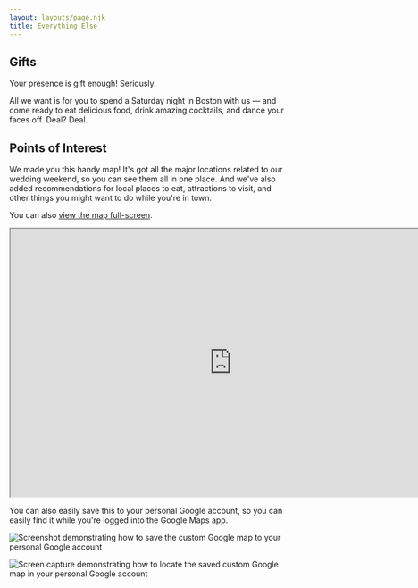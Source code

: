 ```yaml
---
layout: layouts/page.njk
title: Everything Else
---
```

## Gifts

Your presence is gift enough! Seriously. 

All we want is for you to spend a Saturday night in Boston with us — and come ready to eat delicious food, drink amazing cocktails, and dance your faces off. Deal? Deal.

## Points of Interest

We made you this handy map! It's got all the major locations related to our wedding weekend, so you can see them all in one place. And we've also added recommendations for local places to eat, attractions to visit, and other things you might want to do while you're in town.

You can also [view the map full-screen](https://www.google.com/maps/d/viewer?mid=1YViXbcdejBdYPMC9Q-rSpbtDueOqHOS2&hl=en&usp=sharing).

<iframe src="https://www.google.com/maps/d/u/0/embed?mid=1YViXbcdejBdYPMC9Q-rSpbtDueOqHOS2" width="792" height="480"></iframe>

You can also easily save this to your personal Google account, so you can easily find it while you're logged into the Google Maps app.

![Screenshot demonstrating how to save the custom Google map to your personal Google account](images/map.png "Save the map to your Google account")

![Screen capture demonstrating how to locate the saved custom Google map in your personal Google account](images/save-wedding-map-to-google-account.gif "Find the saved map in the Google Maps app")

